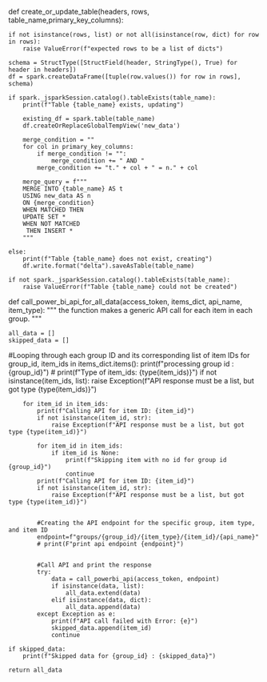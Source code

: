 def create_or_update_table(headers, rows, table_name,primary_key_columns):
 
    if not isinstance(rows, list) or not all(isinstance(row, dict) for row in rows):
        raise ValueError(f"expected rows to be a list of dicts")

    schema = StructType([StructField(header, StringType(), True) for header in headers])
    df = spark.createDataFrame([tuple(row.values()) for row in rows], schema)

    if spark._jsparkSession.catalog().tableExists(table_name):
        print(f"Table {table_name} exists, updating")

        existing_df = spark.table(table_name)
        df.createOrReplaceGlobalTempView('new_data')
        
        merge_condition = ""
        for col in primary_key_columns:
            if merge_condition != "":
                merge_condition += " AND "
            merge_condition += "t." + col + " = n." + col

        merge_query = f"""
        MERGE INTO {table_name} AS t
        USING new_data AS n
        ON {merge_condition}
        WHEN MATCHED THEN 
        UPDATE SET *
        WHEN NOT MATCHED
         THEN INSERT *
        """

    else:
        print(f"Table {table_name} does not exist, creating")
        df.write.format("delta").saveAsTable(table_name)

    if not spark._jsparkSession.catalog().tableExists(table_name):
        raise ValueError(f"Table {table_name} could not be created")



def call_power_bi_api_for_all_data(access_token, items_dict, api_name, item_type):
    """
    the function makes a generic API call for each item in each group.
    """
    
    all_data = []
    skipped_data = []

#Looping through each group ID and its corresponding list of item IDs
    for group_id, item_ids in items_dict.items():
        print(f"processing group id : {group_id}")
        # print(f"Type of item_ids: {type(item_ids)}")
        if not isinstance(item_ids, list):
            raise Exception(f"API response must be a list, but got type {type(item_ids)}")

        for item_id in item_ids:
            print(f"Calling API for item ID: {item_id}")
            if not isinstance(item_id, str):
                raise Exception(f"API response must be a list, but got type {type(item_id)}")

            for item_id in item_ids:
                if item_id is None:
                    print(f"Skipping item with no id for group id {group_id}")
                    continue
            print(f"Calling API for item ID: {item_id}")
            if not isinstance(item_id, str):
                raise Exception(f"API response must be a list, but got type {type(item_id)}")

            
            #Creating the API endpoint for the specific group, item type, and item ID
            endpoint=f"groups/{group_id}/{item_type}/{item_id}/{api_name}"
            # print(F"print api endpoint {endpoint}")


            #Call API and print the response
            try: 
                data = call_powerbi_api(access_token, endpoint)
                if isinstance(data, list):
                    all_data.extend(data)
                elif isinstance(data, dict):
                    all_data.append(data)
            except Exception as e:
                print(f"API call failed with Error: {e}")
                skipped_data.append(item_id)
                continue
        
    if skipped_data:
        print(f"Skipped data for {group_id} : {skipped_data}")

    return all_data
    



